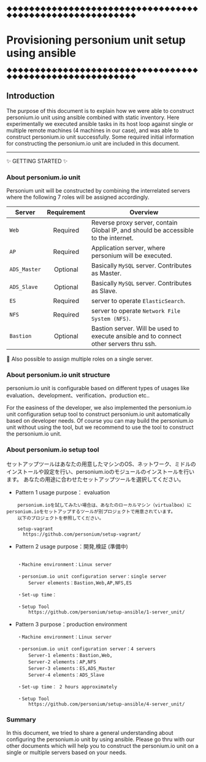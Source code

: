 ◆◆◆◆◆◆◆◆◆◆◆◆◆◆◆◆◆◆◆◆◆◆◆◆◆◆◆◆◆◆◆◆◆◆◆◆◆◆◆◆◆◆◆◆◆◆◆◆◆◆◆◆◆◆◆◆◆
# Provisioning personium unit setup using ansible
◆◆◆◆◆◆◆◆◆◆◆◆◆◆◆◆◆◆◆◆◆◆◆◆◆◆◆◆◆◆◆◆◆◆◆◆◆◆◆◆◆◆◆◆◆◆◆◆◆◆◆◆◆◆◆◆◆

## Introduction

The purpose of this document is to explain how we were able to construct personium.io unit using ansible combined with static inventory. Here experimentally we executed ansible tasks in its host loop against single or multiple remote machines (4 machines in our case), and was able to construct personium.io unit successfully. Some required initial information for constructing the personium.io unit are included in this document.

---------------------------------------
:sparkles: GETTING STARTED :sparkles:

### About personium.io unit
  Personium unit will be constructed by combining the interrelated servers where the following 7 roles will be assigned accordingly.

| **Server**      | **Requirement**  |    **Overview**                                                                    |
|-----------------|:----------------:|------------------------------------------------------------------------------------|
| `Web`           |  Required        | Reverse proxy server, contain Global IP, and should be accessible to the internet. |
| `AP`            |  Required        | Application server, where personium will be executed.                              |
| `ADS_Master`    |  Optional        | Basically `MySQL` server. Contributes as Master.                                   |
| `ADS_Slave`     |  Optional        | Basically `MySQL` server. Contributes as Slave.                                    |
| `ES`            |  Required        | server to operate `ElasticSearch`.                                                |
| `NFS`           |  Required        | server to operate `Network File System (NFS)`.                                    |
| `Bastion`       |  Optional        | Bastion server. Will be used to execute ansible and to connect other servers thru ssh.|


:high_brightness: Also possible to assign multiple roles on a single server.

### About personium.io unit structure

personium.io unit is configurable based on different types of usages like evaluation、development、verification、production etc..

For the easiness of the developer, we also implemented the personium.io unit configuration setup tool to construct personium.io unit automatically based on developer needs.
Of course you can may build the personium.io unit without using the tool, but we recommend to use the tool to construct the personium.io unit.


### About personium.io setup tool


  セットアップツールはあなたの用意したマシンのOS、ネットワーク、ミドルのインストールや設定を行い、personium.ioのモジュールのインストールを行います。
  あなたの用途に合わせたセットアップツールを選択してください。
  

* Pattern 1  usage purpose： evaluation
```
    personium.ioを試してみたい場合は、あなたのローカルマシン（virtualbox）にpersonium.ioをセットアップするツールが別プロジェクトで用意されています。
    以下のプロジェクトを参照してください。

    setup-vagrant
      https://github.com/personium/setup-vagrant/

```


* Pattern 2  usage purpose：開発,検証  (準備中)


```

    ・Machine environment：Linux server

    ・personium.io unit configuration server：single server
        Server elements：Bastion,Web,AP,NFS,ES

    ・Set-up time：

    ・Setup Tool
        https://github.com/personium/setup-ansible/1-server_unit/

```

* Pattern 3  purpose：production environment

```
    ・Machine environment：Linux server

    ・personium.io unit configuration server：4 servers
        Server-1 elements：Bastion,Web,
        Server-2 elements：AP,NFS
        Server-3 elements：ES,ADS_Master
        Server-4 elements：ADS_Slave

    ・Set-up time： 2 hours approximately

    ・Setup Tool
        https://github.com/personium/setup-ansible/4-server_unit/

```

### Summary

In this document, we tried to share a general understanding about configuring the personium.io unit by using ansible. Please go thru with our other documents which will help you to construct the personium.io unit on a single or multiple servers based on your needs.
